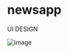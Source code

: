 # newsapp

UI DESIGN 


![image](https://user-images.githubusercontent.com/79332951/221647297-4c9a141b-d192-4503-8598-1ce2406abb58.png)
